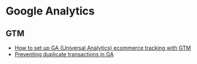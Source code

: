 # Google Analytics

## GTM

- [How to set up GA (Universal Analytics) ecommerce tracking with GTM](https://www.analyticsmania.com/post/ecommerce-tracking-with-google-tag-manager/)
- [Preventing duplicate transactions in GA](https://www.simoahava.com/analytics/prevent-google-analytics-duplicate-transactions-with-customtask/)
